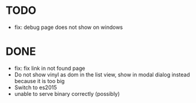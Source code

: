 # TODO

- fix: debug page does not show on windows

# DONE

- fix: fix link in not found page
- Do not show vinyl as dom in the list view, show in modal dialog instead because it is too big
- Switch to es2015
- unable to serve binary correctly (possibly)

